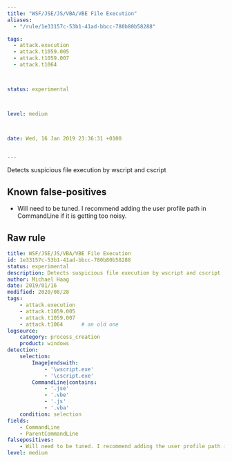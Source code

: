 ```yaml
---
title: "WSF/JSE/JS/VBA/VBE File Execution"
aliases:
  - "/rule/1e33157c-53b1-41ad-bbcc-780b80b58288"

tags:
  - attack.execution
  - attack.t1059.005
  - attack.t1059.007
  - attack.t1064



status: experimental



level: medium



date: Wed, 16 Jan 2019 23:36:31 +0100


---
```


Detects suspicious file execution by wscript and cscript

<!--more-->


## Known false-positives

* Will need to be tuned. I recommend adding the user profile path in CommandLine if it is getting too noisy.




## Raw rule
```yaml
title: WSF/JSE/JS/VBA/VBE File Execution
id: 1e33157c-53b1-41ad-bbcc-780b80b58288
status: experimental
description: Detects suspicious file execution by wscript and cscript
author: Michael Haag
date: 2019/01/16
modified: 2020/08/28
tags:
    - attack.execution
    - attack.t1059.005
    - attack.t1059.007
    - attack.t1064      # an old one     
logsource:
    category: process_creation
    product: windows
detection:
    selection:
        Image|endswith:
            - '\wscript.exe'
            - '\cscript.exe'
        CommandLine|contains:
            - '.jse'
            - '.vbe'
            - '.js'
            - '.vba'
    condition: selection
fields:
    - CommandLine
    - ParentCommandLine
falsepositives:
    - Will need to be tuned. I recommend adding the user profile path in CommandLine if it is getting too noisy.
level: medium

```
